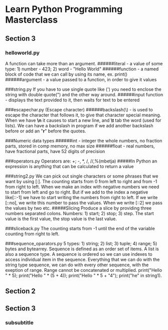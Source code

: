 # Learn Python Programming Masterclass

## Section 3

### helloworld.py
A function can take more than an argument.
######literal - a value of some type: 1) number - 423; 2) word - "Hello World"
######function - a named block of code that we can call by using its name, ex. print()
######argument - a value passed to a function, in order to give it values 

###string.py
If you have to use single quote like (') you need to enclose the string with double quote(")
and the other way around.
######input function - displays the text provided to it, then waits for text to be entered 

###escapechar.py (Escape character)
######backslash(\\) - is used to escape the character that follows it, to give that character special meaning. 
When we have **\n** it causes to start a new line, and **\t** tab the word (used for lists). We can
have a backslash in program if we add another backslash before or add an "**r**" before the quotes.

###Numeric data types
######int - integer the whole numbers, no fraction parts, stored in comp memory, no max size
######float - real numbers, have fractional parts, have 52 digits of precision 

###operators.py
Operators are: +; -, *, /, //,%(mbetja)
#####In Python an expression is anything that can be calculated to return a value

###string2.py
We can pick out single characters or some phrases that we want by using [:]. The counting starts from
0 from left to right and from -1 from right to left. When we make an index with negative numbers we 
need to start from left and go to right. But if we add to the index a negative like[::-1] we have 
to start writing the numbers from right to left. If we write [::no], we write this number to pass 
the values. When we write [::2] we pass the values by two etc.
#####Slicing
Produce a slice by providing three numbers separated colons. Numbers: 1) start; 2) stop; 3) step. 
The start value is the first value, the stop value is the last value.

###sliceback.py
The counting starts from -1 until the end of the variable counting from right to left.

###sequence_oparators.py
5 types: 1) string; 2) list; 3) tuple; 4) range; 5) bytes and bytearrey. Sequence is defined as an 
order set of items. A list is also a sequence type. A sequence is ordered so we can use indexes to 
access individual item in the sequence. Everything that we can do with the string type sequence, we 
can do with every other sequence, with the exeption of range. Range cannot be concatenated or 
multiplied. print("Hello " * 5); print("Hello " * (5 + 4)); print("Hello " * 5 + "4");
print("he" in string1).

## Section 2

## Section 3

### subsubtitle


